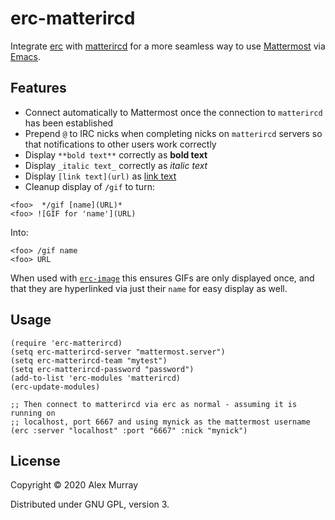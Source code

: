 # erc-matterircd

Integrate [erc](https://www.gnu.org/software/erc/) with
[matterircd](https://github.com/42wim/matterircd) for a more seamless way
to use [Mattermost](https://mattermost.org/) via
[Emacs](https://www.gnu.org/software/emacs/).

## Features

- Connect automatically to Mattermost once the connection to `matterircd`
  has been established
- Prepend `@` to IRC nicks when completing nicks on `matterircd` servers so
  that notifications to other users work correctly
- Display `**bold text**` correctly as **bold text**
- Display `_italic text_` correctly as _italic text_
- Display `[link text](url)` as [link text](url)
- Cleanup display of `/gif` to turn:
```
<foo>  */gif [name](URL)*
<foo> ![GIF for 'name'](URL)
```

Into:
```
<foo> /gif name
<foo> URL
```

When used with [`erc-image`](https://github.com/kidd/erc-image.el) this
ensures GIFs are only displayed once, and that they are hyperlinked via
just their `name` for easy display as well.

## Usage

```emacs-lisp
(require 'erc-matterircd)
(setq erc-matterircd-server "mattermost.server")
(setq erc-matterircd-team "mytest")
(setq erc-matterircd-password "password")
(add-to-list 'erc-modules 'matterircd)
(erc-update-modules)
```

```emacs-lisp
;; Then connect to matterircd via erc as normal - assuming it is running on
;; localhost, port 6667 and using mynick as the mattermost username
(erc :server "localhost" :port "6667" :nick "mynick")
```

## License

Copyright © 2020 Alex Murray

Distributed under GNU GPL, version 3.
